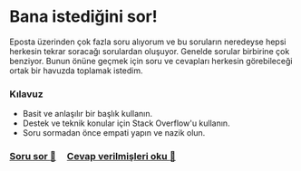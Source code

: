 # Bana istediğini sor!

Eposta üzerinden çok fazla soru alıyorum ve bu soruların neredeyse hepsi herkesin tekrar soracağı sorulardan oluşuyor. Genelde sorular birbirine çok benziyor. Bunun önüne geçmek için soru ve cevapları herkesin görebileceği ortak bir havuzda toplamak istedim.

### Kılavuz

- Basit ve anlaşılır bir başlık kullanın.
- Destek ve teknik konular için Stack Overflow'u kullanın.
- Soru sormadan önce empati yapın ve nazik olun.

### [Soru sor :love_letter:](../../issues/new) &nbsp;&nbsp;&nbsp; [Cevap verilmişleri oku :speech_balloon:](https://github.com/ademilter/AMA/issues?q=is%3Aopen+is%3Aissue+label%3Acevapland%C4%B1)
